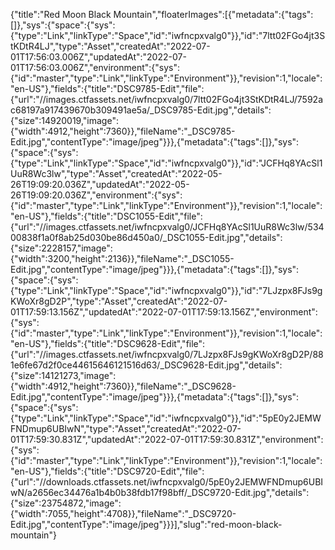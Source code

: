 {"title":"Red Moon Black Mountain","floaterImages":[{"metadata":{"tags":[]},"sys":{"space":{"sys":{"type":"Link","linkType":"Space","id":"iwfncpxvalg0"}},"id":"7ltt02FGo4jt3StKDtR4LJ","type":"Asset","createdAt":"2022-07-01T17:56:03.006Z","updatedAt":"2022-07-01T17:56:03.006Z","environment":{"sys":{"id":"master","type":"Link","linkType":"Environment"}},"revision":1,"locale":"en-US"},"fields":{"title":"DSC9785-Edit","file":{"url":"//images.ctfassets.net/iwfncpxvalg0/7ltt02FGo4jt3StKDtR4LJ/7592ac68197a917439670b309491ae5a/_DSC9785-Edit.jpg","details":{"size":14920019,"image":{"width":4912,"height":7360}},"fileName":"_DSC9785-Edit.jpg","contentType":"image/jpeg"}}},{"metadata":{"tags":[]},"sys":{"space":{"sys":{"type":"Link","linkType":"Space","id":"iwfncpxvalg0"}},"id":"JCFHq8YAcSl1UuR8Wc3lw","type":"Asset","createdAt":"2022-05-26T19:09:20.036Z","updatedAt":"2022-05-26T19:09:20.036Z","environment":{"sys":{"id":"master","type":"Link","linkType":"Environment"}},"revision":1,"locale":"en-US"},"fields":{"title":"DSC1055-Edit","file":{"url":"//images.ctfassets.net/iwfncpxvalg0/JCFHq8YAcSl1UuR8Wc3lw/53400838f1a0f8ab25d030be86d450a0/_DSC1055-Edit.jpg","details":{"size":2228157,"image":{"width":3200,"height":2136}},"fileName":"_DSC1055-Edit.jpg","contentType":"image/jpeg"}}},{"metadata":{"tags":[]},"sys":{"space":{"sys":{"type":"Link","linkType":"Space","id":"iwfncpxvalg0"}},"id":"7LJzpx8FJs9gKWoXr8gD2P","type":"Asset","createdAt":"2022-07-01T17:59:13.156Z","updatedAt":"2022-07-01T17:59:13.156Z","environment":{"sys":{"id":"master","type":"Link","linkType":"Environment"}},"revision":1,"locale":"en-US"},"fields":{"title":"DSC9628-Edit","file":{"url":"//images.ctfassets.net/iwfncpxvalg0/7LJzpx8FJs9gKWoXr8gD2P/881e6fe67d2f0ce44615646121516d63/_DSC9628-Edit.jpg","details":{"size":14121273,"image":{"width":4912,"height":7360}},"fileName":"_DSC9628-Edit.jpg","contentType":"image/jpeg"}}},{"metadata":{"tags":[]},"sys":{"space":{"sys":{"type":"Link","linkType":"Space","id":"iwfncpxvalg0"}},"id":"5pE0y2JEMWFNDmup6UBIwN","type":"Asset","createdAt":"2022-07-01T17:59:30.831Z","updatedAt":"2022-07-01T17:59:30.831Z","environment":{"sys":{"id":"master","type":"Link","linkType":"Environment"}},"revision":1,"locale":"en-US"},"fields":{"title":"DSC9720-Edit","file":{"url":"//downloads.ctfassets.net/iwfncpxvalg0/5pE0y2JEMWFNDmup6UBIwN/a2656ec34476a1b4b0b38fdb17f98bff/_DSC9720-Edit.jpg","details":{"size":23754872,"image":{"width":7055,"height":4708}},"fileName":"_DSC9720-Edit.jpg","contentType":"image/jpeg"}}}],"slug":"red-moon-black-mountain"}